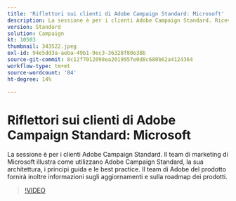 ```yaml
---
title: 'Riflettori sui clienti di Adobe Campaign Standard: Microsoft'
description: La sessione è per i clienti Adobe Campaign Standard. Riceverai notizie dal team marketing di Microsoft su come utilizzano Adobe Campaign Standard.
version: Standard
solution: Campaign
kt: 10503
thumbnail: 343522.jpeg
exl-id: 94e5dd3a-aeba-49b1-9ec3-36328f80e38b
source-git-commit: 8c12f7012098ea201995fe0d8c680b62a4124364
workflow-type: tm+mt
source-wordcount: '84'
ht-degree: 14%

---
```


# Riflettori sui clienti di Adobe Campaign Standard: Microsoft

La sessione è per i clienti Adobe Campaign Standard. Il team di marketing di Microsoft illustra come utilizzano Adobe Campaign Standard, la sua architettura, i principi guida e le best practice. Il team di Adobe del prodotto fornirà inoltre informazioni sugli aggiornamenti e sulla roadmap dei prodotti.

>[!VIDEO](https://video.tv.adobe.com/v/343522/?quality=12&learn=on)
